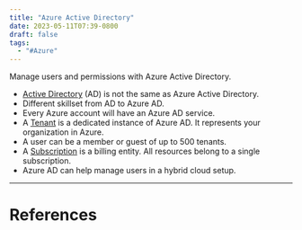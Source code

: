 ```yaml
---
title: "Azure Active Directory"
date: 2023-05-11T07:39-0800
draft: false
tags: 
  - "#Azure"
---
```


Manage users and permissions with Azure Active Directory.

- [Active Directory](/notes/computer/microsoft/azure/identity-services/azure-active-directory/active-directory) (AD) is not the same as Azure Active Directory.
- Different skillset from AD to Azure AD.
- Every Azure account will have an Azure AD service.
- A [Tenant](/notes/computer/microsoft/azure/identity-services/azure-active-directory/tenant) is a dedicated instance of Azure AD. It represents your organization in Azure.
- A user can be a member or guest of up to 500 tenants.
- A [Subscription](/notes/computer/microsoft/azure/identity-services/azure-active-directory/subscription) is a billing entity. All resources belong to a single subscription.
- Azure AD can help manage users in a hybrid cloud setup.

---
# References
